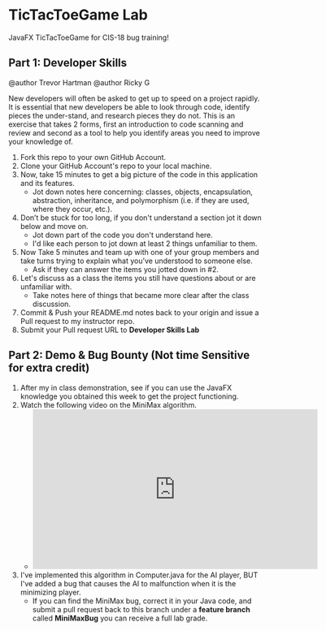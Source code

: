 # TicTacToeGame Lab
JavaFX TicTacToeGame for CIS-18 bug training!

## Part 1: Developer Skills
@author Trevor Hartman
@author Ricky G

New developers will often be asked to get up to speed on a project rapidly. It is essential that new developers be able to look through code, identify pieces the under-stand, and research pieces they do not. This is an exercise that takes 2 forms, first an introduction to code scanning and review and second as a tool to help you identify areas you need to improve your knowledge of.

1. Fork this repo to your own GitHub Account.
1. Clone your GitHub Account's repo to your local machine.
1. Now, take 15 minutes to get a big picture of the code in this application and its features.
    * Jot down notes here concerning: classes, objects, encapsulation, abstraction, inheritance, and polymorphism (i.e. if they are used, where they occur, etc.).
1. Don’t be stuck for too long, if you don't understand a section jot it down below and move on.
    * Jot down part of the code you don't understand here.
    * I'd like each person to jot down at least 2 things unfamiliar to them.
1. Now Take 5 minutes  and team up with one of your group members and take turns trying to explain what you’ve understood to someone else.
    * Ask if they can answer the items you jotted down in #2.
1. Let's discuss as a class the items you still have questions about or are unfamiliar with.
    * Take notes here of things that became more clear after the class discussion.
1. Commit & Push your README.md notes back to your origin and issue a Pull request to my instructor repo.
1. Submit your Pull request URL to **Developer Skills Lab**

## Part 2: Demo & Bug Bounty (Not time Sensitive for extra credit)

1. After my in class demonstration, see if you can use the JavaFX knowledge you obtained this week to get the project functioning.
1. Watch the following video on the MiniMax algorithm.
    * <iframe width="560" height="315" src="https://www.youtube.com/embed/l-hh51ncgDI" title="YouTube video player" frameborder="0" allow="accelerometer; autoplay; clipboard-write; encrypted-media; gyroscope; picture-in-picture; web-share" allowfullscreen></iframe>
1. I've implemented this algorithm in Computer.java for the AI player, BUT I've added a bug that causes the AI to malfunction when it is the minimizing player.
    * If you can find the MiniMax bug, correct it in your Java code, and submit a pull request back to this branch under a **feature branch** called **MiniMaxBug** you can receive a full lab grade.

